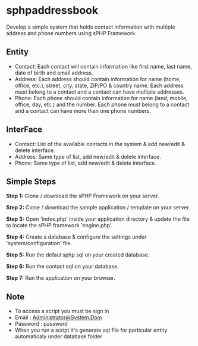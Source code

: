 # sphpaddressbook

Develop a simple system that holds contact information with multiple address and phone numbers using sPHP Framework.

## Entity

* Contact: Each contact will contain information like first name, last name, date of birth and email address.
* Address: Each address should contain information for name (home, office, etc.), street, city, state, ZIP/PO & country name. Each address must belong to a contact and a contact can have multiple addresses.
* Phone: Each phone should contain information for name (land, mobile, office, day, etc.) and the number. Each phone must belong to a contact and a contact can have more than one phone numbers.

## InterFace

* Contact: List of the available contacts in the system & add new/edit & delete interface.
* Address: Same type of list, add new/edit & delete interface.
* Phone: Same type of list, add new/edit & delete interface.

## Simple Steps

**Step 1:** Clone / download the sPHP Framework on your server.

**Step 2:** Clone / download the sample application / template on your server.

**Step 3:** Open 'index.php' inside your application directory & update the file to locate the sPHP framework 'engine.php'.

**Step 4:** Create a database & configure the settings under 'system/configuration' file.

**Step 5:** Run the defaul sphp sql on your created database.

**Step 6:** Run the contact sql on your database.

**Step 7:** Run the application on your browser.

## Note

* To access a script you must be sign in 
* Email : Administrator@System.Dom
* Password : password
* When you run a script it's generate sql file for particular entity automaticaly under database folder